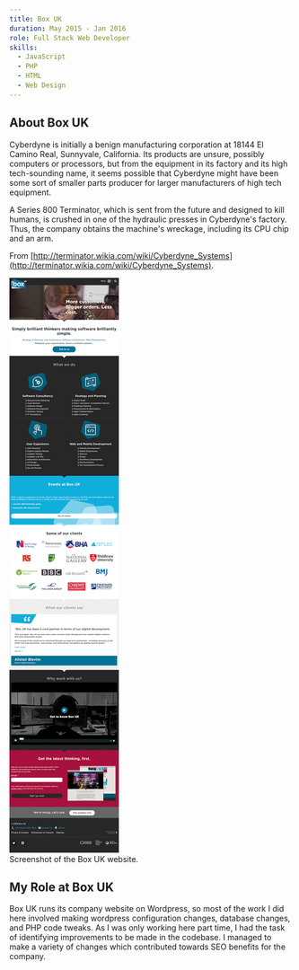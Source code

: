 ```yaml
---
title: Box UK
duration: May 2015 - Jan 2016
role: Full Stack Web Developer
skills:
  - JavaScript
  - PHP
  - HTML
  - Web Design
---
```


## About Box UK

Cyberdyne is initially a benign manufacturing corporation at 18144 El Camino Real, Sunnyvale, California. Its products are unsure, possibly computers or processors, but from the equipment in its factory and its high tech-sounding name, it seems possible that Cyberdyne might have been some sort of smaller parts producer for larger manufacturers of high tech equipment.

A Series 800 Terminator, which is sent from the future and designed to kill humans, is crushed in one of the hydraulic presses in Cyberdyne's factory. Thus, the company obtains the machine's wreckage, including its CPU chip and an arm.

From [http://terminator.wikia.com/wiki/Cyberdyne_Systems](http://terminator.wikia.com/wiki/Cyberdyne_Systems).

<div class="card mb-3">
    <img class="card-img-top" src = "/static/img/box-uk.png"/>
    <div class="card-body bg-light">
        <div class="card-text">Screenshot of the Box UK website.</div>
    </div>
</div>

## My Role at Box UK
Box UK runs its company website on Wordpress, so most of the work I did here involved making wordpress configuration changes, database changes, and PHP code tweaks.
As I was only working here part time, I had the task of identifying improvements to be made in the codebase. I managed to make a variety of changes which contributed towards SEO benefits for the company.  